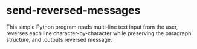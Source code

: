 # send-reversed-messages
This simple Python program reads multi-line text input from the user, reverses each line character-by-character while preserving the paragraph structure, and .outputs reversed message.
